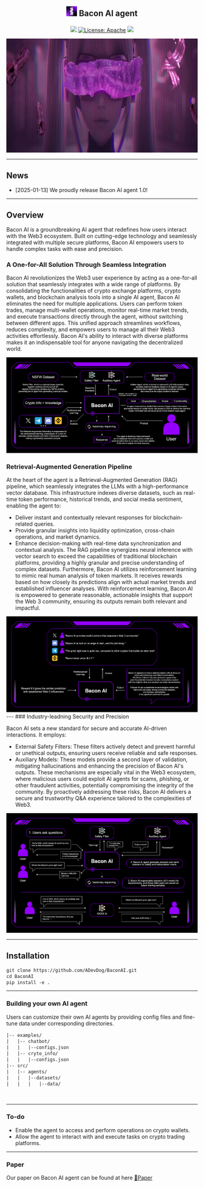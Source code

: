 <div align="center">

## <p align="center"><img src='./figures/logo.png' width="28" height="26"> Bacon AI agent </p>

<p align="center">

[//]: # (<a href="">[🤖Project]</a>)

[//]: # (<a href="">[📝Docs]</a>)

[//]: # (<a href="#overview">[🌟Overview]</a>)
</p>

![](https://img.shields.io/badge/version-v1.0.0-yellow)
[![License: Apache](https://img.shields.io/badge/License-Apache2.0-blue.svg)](https://opensource.org/license/apache-2-0)
![](https://img.shields.io/github/last-commit/aiwaves-cn/agents?color=green)


<img src='./figures/banner.png' width="900" height="300">

---

</div>


## News
- [2025-01-13] We proudly release Bacon AI agent 1.0!
---

## Overview

Bacon AI is a groundbreaking AI agent that redefines how users interact with the Web3 ecosystem. Built on cutting-edge technology and seamlessly integrated with multiple secure platforms, Bacon AI empowers users to handle complex tasks with ease and precision.

### A One-for-All Solution Through Seamless Integration
Bacon AI revolutionizes the Web3 user experience by acting as a one-for-all solution that seamlessly integrates with a wide range of platforms. By consolidating the functionalities of crypto exchange platforms, crypto wallets, and blockchain analysis tools into a single AI agent, Bacon AI eliminates the need for multiple applications. Users can perform token trades, manage multi-wallet operations, monitor real-time market trends, and execute transactions directly through the agent, without switching between different apps. This unified approach streamlines workflows, reduces complexity, and empowers users to manage all their Web3 activities effortlessly. Bacon AI's ability to interact with diverse platforms makes it an indispensable tool for anyone navigating the decentralized world.

<img src='./figures/Bacon_AI_2.0.drawio.png'>


### Retrieval-Augmented Generation Pipeline

At the heart of the agent is a Retrieval-Augmented Generation (RAG) pipeline, which seamlessly integrates the LLMs with a high-performance vector database. This infrastructure indexes diverse datasets, such as real-time token performance, historical trends, and social media sentiment, enabling the agent to:
-   Deliver instant and contextually relevant responses for blockchain-related queries.
- Provide granular insights into liquidity optimization, cross-chain operations, and market dynamics.
- Enhance decision-making with real-time data synchronization and contextual analysis.
The RAG pipeline synergizes neural inference with vector search to exceed the capabilities of traditional blockchain platforms, providing a highly granular and precise understanding of complex datasets. Furthermore, Bacon AI utilizes reinforcement learning to mimic real human analysis of token markets. It receives rewards based on how closely its predictions align with actual market trends and established influencer analyses. With reinforcement learning, Bacon AI is empowered to generate reasonable, actionable insights that support the Web 3 community, ensuring its outputs remain both relevant and impactful.


<img src='./figures/Bacon_AI_RAG.drawio.png'>
---
### Industry-leadning Security and Precision 

Bacon AI sets a new standard for secure and accurate AI-driven interactions. It employs:
-   External Safety Filters: These filters actively detect and prevent harmful or unethical outputs, ensuring users receive reliable and safe responses.
-   Auxiliary Models: These models provide a second layer of validation, mitigating hallucinations and enhancing the precision of Bacon AI's outputs.
These mechanisms are especially vital in the Web3 ecosystem, where malicious users could exploit AI agents for scams, phishing, or other fraudulent activities, potentially compromising the integrity of the community. By proactively addressing these risks, Bacon AI delivers a secure and trustworthy Q&A experience tailored to the complexities of Web3. 

<img src='./figures/Bacon_AI_safety.drawio.png'>

---
## Installation
```
git clone https://github.com/ADevDog/BaconAI.git
cd BaconAI
pip install -e .
```

---
### Building your own AI agent

Users can customize their own AI agents by providing config files and fine-tune data under corresponding directories.
```
|-- examples/
|   |-- chatbot/
|   |   |--configs.json
|   |-- cryto_info/
|   |   |--configs.json
|-- src/
|   |-- agents/
|   |   |--datasets/
|   |   |   |--data/

        
```
---
### To-do
- Enable the agent to access and perform operations on crypto wallets.
- Allow the agent to interact with and execute tasks on crypto trading platforms.
---

### Paper
Our paper on Bacon AI agent can be found at here [📄Paper](files/Bacon_AI-2.pdf)






